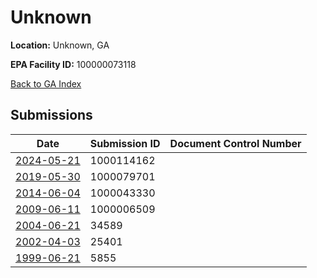 # Unknown

**Location:** Unknown, GA

**EPA Facility ID:** 100000073118

[Back to GA Index](../../index.md)

## Submissions

| Date | Submission ID | Document Control Number |
|------|--------------|-------------------------|
| [2024-05-21](submissions/1000114162.md) | 1000114162 |  |
| [2019-05-30](submissions/1000079701.md) | 1000079701 |  |
| [2014-06-04](submissions/1000043330.md) | 1000043330 |  |
| [2009-06-11](submissions/1000006509.md) | 1000006509 |  |
| [2004-06-21](submissions/34589.md) | 34589 |  |
| [2002-04-03](submissions/25401.md) | 25401 |  |
| [1999-06-21](submissions/5855.md) | 5855 |  |
